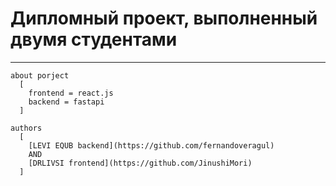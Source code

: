 # Дипломный проект, выполненный двумя студентами

***
``` commandline
about porject
  [
    frontend = react.js
    backend = fastapi
  ] 
```
``` commandline
authors
  [
    [LEVI EQUB backend](https://github.com/fernandoveragul)
    AND
    [DRLIVSI frontend](https://github.com/JinushiMori)
  ]
```
